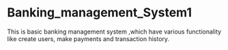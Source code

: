 # Banking_management_System1
This is basic banking management system ,which have various functionality like create users, make payments and transaction history.
